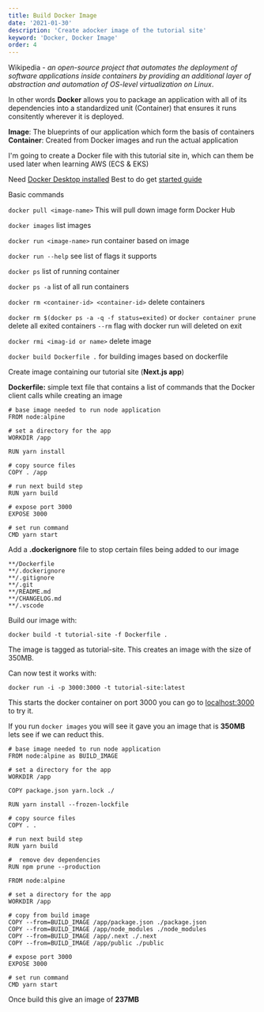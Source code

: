```yaml
---
title: Build Docker Image
date: '2021-01-30'
description: 'Create adocker image of the tutorial site'
keyword: 'Docker, Docker Image'
order: 4
---
```


Wikipedia - *an open-source project that automates the deployment of software applications inside containers by providing an additional layer of abstraction and automation of OS-level virtualization on Linux*.

In other words **Docker** allows you to package an application with all of its dependencies into a standardized unit (Container) that ensures it runs consitently wherever it is deployed.

**Image**: The blueprints of our application which form the basis of containers
**Container**: Created from Docker images and run the actual application 

I'm going to create a Docker file with this tutorial site in, which can them be used later when learning AWS (ECS & EKS)

Need [Docker Desktop installed](https://www.docker.com/products/docker-desktop)
Best to do get [started guide](https://docs.docker.com/get-started/)

Basic commands

`docker pull <image-name>` This will pull down image form Docker Hub

`docker images` list images

`docker run <image-name>` run container based on image

`docker run --help` see list of flags it supports

`docker ps` list of running container

`docker ps -a` list of all run containers

`docker rm <container-id> <container-id>` delete containers

`docker rm $(docker ps -a -q -f status=exited)` or `docker container prune` delete all exited containers `--rm` flag with docker run will deleted on exit

`docker rmi <imag-id or name>` delete image

`docker build Dockerfile .` for building images based on dockerfile

Create image containing our tutorial site (**Next.js app**)

**Dockerfile:** simple text file that contains a list of commands that the Docker client calls while creating an image

```
# base image needed to run node application
FROM node:alpine

# set a directory for the app
WORKDIR /app

RUN yarn install

# copy source files
COPY . /app

# run next build step
RUN yarn build

# expose port 3000
EXPOSE 3000

# set run command
CMD yarn start
```

Add a **.dockerignore** file to stop certain files being added to our image

```
**/Dockerfile
**/.dockerignore
**/.gitignore
**/.git
**/README.md
**/CHANGELOG.md
**/.vscode
```

Build our image with:

`docker build -t tutorial-site -f Dockerfile .`

The image is tagged as tutorial-site. This creates an image with the size of 350MB.

Can now test it works with:

`docker run -i -p 3000:3000 -t tutorial-site:latest` 

This starts the docker container on port 3000 you can go to [localhost:3000](http://localhost:3000/) to try it.

If you run `docker images` you will see it gave you an image that is **350MB** lets see if we can reduct this.

```
# base image needed to run node application
FROM node:alpine as BUILD_IMAGE

# set a directory for the app
WORKDIR /app

COPY package.json yarn.lock ./

RUN yarn install --frozen-lockfile

# copy source files
COPY . .

# run next build step
RUN yarn build

#  remove dev dependencies
RUN npm prune --production

FROM node:alpine

# set a directory for the app
WORKDIR /app

# copy from build image
COPY --from=BUILD_IMAGE /app/package.json ./package.json
COPY --from=BUILD_IMAGE /app/node_modules ./node_modules
COPY --from=BUILD_IMAGE /app/.next ./.next
COPY --from=BUILD_IMAGE /app/public ./public

# expose port 3000
EXPOSE 3000

# set run command
CMD yarn start
```

Once build this give an image of **237MB**